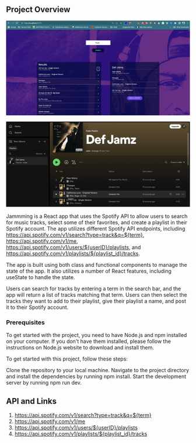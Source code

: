 ## Project Overview

![Jammmng_F_page](./public/images/Jammmng_F_page.jpeg)

![spotify_playlist](./public/images/spotify_playlist.jpeg)

Jammming is a React app that uses the Spotify API to allow users to search for music tracks, select some of their favorites, and create a playlist in their Spotify account. The app utilizes different Spotify API endpoints, including https://api.spotify.com/v1/search?type=track&q=${term}, https://api.spotify.com/v1/me, https://api.spotify.com/v1/users/${userID}/playlists, and https://api.spotify.com/v1/playlists/${playlist_id}/tracks.

The app is built using both class and functional components to manage the state of the app. It also utilizes a number of React features, including useState to handle the state.

Users can search for tracks by entering a term in the search bar, and the app will return a list of tracks matching that term. Users can then select the tracks they want to add to their playlist, give their playlist a name, and post it to their Spotify account.

### Prerequisites

To get started with the project, you need to have Node.js and npm installed on your computer. If you don't have them installed, please follow the instructions on Node.js website to download and install them.

To get started with this project, follow these steps:

Clone the repository to your local machine.
Navigate to the project directory and install the dependencies by running npm install.
Start the development server by running npm run dev.

## API and Links

1. https://api.spotify.com/v1/search?type=track&q=${term}
2. https://api.spotify.com/v1/me
3. https://api.spotify.com/v1/users/${userID}/playlists
4. https://api.spotify.com/v1/playlists/${playlist_id}/tracks
